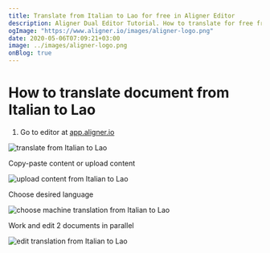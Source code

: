 ```yaml
---
title: Translate from Italian to Lao for free in Aligner Editor
description: Aligner Dual Editor Tutorial. How to translate for free from Italian to Lao. Aligner is multilingual document management platform. 
ogImage: "https://www.aligner.io/images/aligner-logo.png"
date: 2020-05-06T07:09:21+03:00
image: ../images/aligner-logo.png
onBlog: true
---
```


# How to translate document from Italian to Lao

1. Go to editor at [app.aligner.io](https://app.aligner.io "Aligner App web page")

![translate from Italian to Lao](../aligner-blank-editor.png "translate from Italian to Lao")

Copy-paste content or upload content

![upload content from Italian to Lao](../aligner-uploaded-document.png "upload content from Italian to Lao")

Choose desired language

![choose machine translation from Italian to Lao](../aligner-language-dropdown.png "choose machine translation from Italian to Lao")

Work and edit 2 documents in parallel

![edit translation from Italian to Lao](../aligner-double-sitded-editor.png "edit translation from Italian to Lao")

